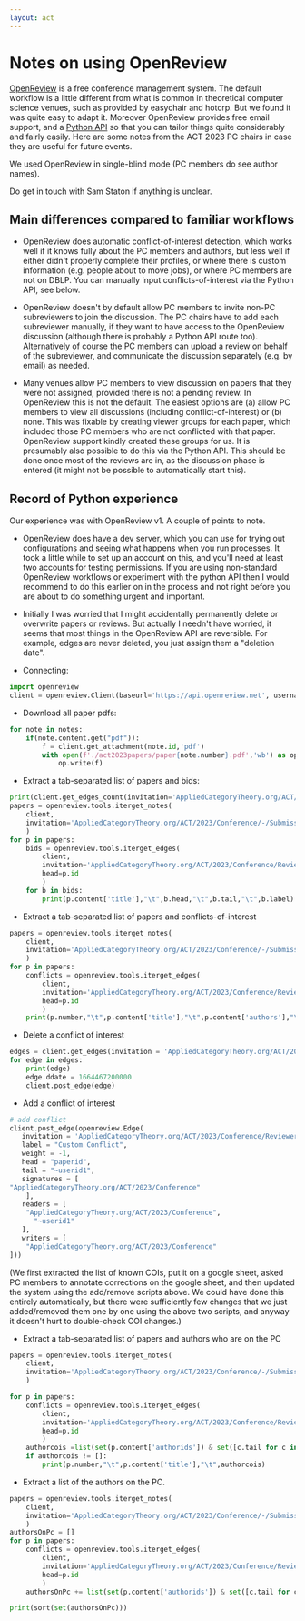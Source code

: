 ```yaml
---
layout: act
---
```


# Notes on using OpenReview

[OpenReview](https://openreview.net/) is a free conference management system. The default workflow is a little different from what is common in theoretical computer science venues, such as provided by easychair and hotcrp. But we found it was quite easy to adapt it. Moreover OpenReview provides free email support, and a [Python API](https://openreview-py.readthedocs.io/en/latest/) so that you can tailor things quite considerably and fairly easily. Here are some notes from the ACT 2023 PC chairs  in case they are useful for future events. 

We used OpenReview in single-blind mode (PC members do see author names). 

Do get in touch with Sam Staton if anything is unclear. 

## Main differences compared to familiar workflows

* OpenReview does automatic conflict-of-interest detection, which works well if it knows fully about the PC members and authors, but less well if either didn't properly complete their profiles, or where there is custom information (e.g. people about to move jobs), or where PC members are not on DBLP.  You can manually input conflicts-of-interest via the Python API, see below. 

* OpenReview doesn't by default allow PC members to invite non-PC subreviewers to join the discussion. The PC chairs have to add each subreviewer manually, if they want to have access to the OpenReview discussion (although there is probably a Python API route too). Alternatively of course the PC members can upload a review on behalf of the subreviewer, and communicate the discussion separately (e.g. by email) as needed.

* Many venues allow PC members to view discussion on papers that they were not assigned, provided there is not a pending review. In OpenReview this is not the default. The easiest options are (a) allow PC members to view all discussions (including conflict-of-interest) or (b) none. This was fixable by creating viewer groups for each paper, which included those PC members who are not conflicted with that paper. OpenReview support kindly created these groups for us. It is presumably also possible to do this via the Python API. This should be done once most of the reviews are in, as the discussion phase is entered (it might not be possible to automatically start this). 

## Record of Python experience

Our experience was with OpenReview v1. A couple of points to note.

* OpenReview does have a dev server, which you can use for trying out configurations and seeing what happens when you run processes. It took a little while to set up an account on this, and you'll need at least two accounts for testing permissions. If you are using non-standard OpenReview workflows or experiment with the python API then I would recommend to do this earlier on in the process and not right before you are about to do something urgent and important. 

* Initially I was worried that I might accidentally permanently delete or overwrite papers or reviews. But actually I needn't have worried, it seems that most things in the OpenReview API are reversible. For example, edges are never deleted, you just assign them a "deletion date". 

* Connecting: 

```py 
import openreview
client = openreview.Client(baseurl='https://api.openreview.net', username='redacted', password='redacted')
```

* Download all paper pdfs:

```py
for note in notes:
    if(note.content.get("pdf")):
        f = client.get_attachment(note.id,'pdf')
        with open(f'./act2023papers/paper{note.number}.pdf','wb') as op: 
            op.write(f)
```

* Extract a tab-separated list of papers and bids:

```py
print(client.get_edges_count(invitation='AppliedCategoryTheory.org/ACT/2023/Conference/Reviewers/-/Bid'))
papers = openreview.tools.iterget_notes(
    client, 
	invitation='AppliedCategoryTheory.org/ACT/2023/Conference/-/Submission',
    )
for p in papers:
    bids = openreview.tools.iterget_edges(
        client,
		invitation='AppliedCategoryTheory.org/ACT/2023/Conference/Reviewers/-/Bid',
        head=p.id
        )
    for b in bids:
        print(p.content['title'],"\t",b.head,"\t",b.tail,"\t",b.label)
```

* Extract a tab-separated list of papers and conflicts-of-interest

```py
papers = openreview.tools.iterget_notes(
    client,
    invitation='AppliedCategoryTheory.org/ACT/2023/Conference/-/Submission',
    )
for p in papers:
    conflicts = openreview.tools.iterget_edges(
        client,
        invitation='AppliedCategoryTheory.org/ACT/2023/Conference/Reviewers/-/Conflict',
        head=p.id
        )
    print(p.number,"\t",p.content['title'],"\t",p.content['authors'],"\t",[c.tail for c in conflicts if c.weight==-1 ])
```


* Delete a conflict of interest

```py
edges = client.get_edges(invitation = 'AppliedCategoryTheory.org/ACT/2023/Conference/Reviewers/-/Conflict',head='paperid',tail='~userid1')
for edge in edges:
    print(edge)
    edge.ddate = 1664467200000
    client.post_edge(edge)
```

* Add a conflict of interest

```py
# add conflict
client.post_edge(openreview.Edge(
   invitation = 'AppliedCategoryTheory.org/ACT/2023/Conference/Reviewers/-/Conflict',
   label = "Custom Conflict", 
   weight = -1, 
   head = "paperid", 
   tail = "~userid1",
   signatures = [
"AppliedCategoryTheory.org/ACT/2023/Conference"
    ],
   readers = [
    "AppliedCategoryTheory.org/ACT/2023/Conference",
      "~userid1"
   ],
   writers = [
    "AppliedCategoryTheory.org/ACT/2023/Conference"
]))
```

(We first extracted the list of known COIs, put it on a google sheet, asked PC members to annotate corrections on the google sheet, and then updated the system using the add/remove scripts above. We could have done this entirely automatically, but there were sufficiently few changes that we just added/removed them one by one using the above two scripts, and anyway it doesn't hurt to double-check COI changes.)


* Extract a tab-separated list of papers and authors who are on the PC

```py
papers = openreview.tools.iterget_notes(
    client,
    invitation='AppliedCategoryTheory.org/ACT/2023/Conference/-/Submission',
    )

for p in papers:
    conflicts = openreview.tools.iterget_edges(
        client,
        invitation='AppliedCategoryTheory.org/ACT/2023/Conference/Reviewers/-/Conflict',
        head=p.id
        )
    authorcois =list(set(p.content['authorids']) & set([c.tail for c in conflicts if c.weight==-1 ]))
    if authorcois != []:
        print(p.number,"\t",p.content['title'],"\t",authorcois)
```		
	
* Extract a list of the authors on the PC.

```py
papers = openreview.tools.iterget_notes(
    client,
    invitation='AppliedCategoryTheory.org/ACT/2023/Conference/-/Submission',
    )
authorsOnPc = []
for p in papers:
    conflicts = openreview.tools.iterget_edges(
        client,
        invitation='AppliedCategoryTheory.org/ACT/2023/Conference/Reviewers/-/Conflict',
        head=p.id
        )
    authorsOnPc += list(set(p.content['authorids']) & set([c.tail for c in conflicts if c.weight==-1 ]))

print(sort(set(authorsOnPc)))
```
